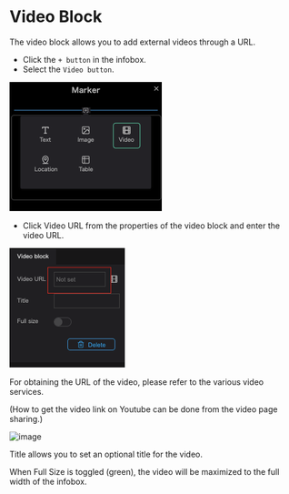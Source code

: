 # Video Block

The video block allows you to add external videos through a URL.

- Click the `+ button` in the infobox.
- Select the `Video button`.

![Untitled](Video%20Block%20d333776cd1574ef3847b853c8b55ff9d/Untitled.png)


- Click Video URL from the properties of the video block and enter the video URL.

![Untitled](Video%20Block%20d333776cd1574ef3847b853c8b55ff9d/Untitled%201.png)


For obtaining the URL of the video, please refer to the various video services.

(How to get the video link on Youtube can be done from the video page sharing.)

![image](https://github.com/CS-eukarya/User-Manual-English-/assets/154571156/3a21d7fd-e3cf-437d-84cd-771a83e650ba)

Title allows you to set an optional title for the video.

When Full Size is toggled (green), the video will be maximized to the full width of the infobox.
